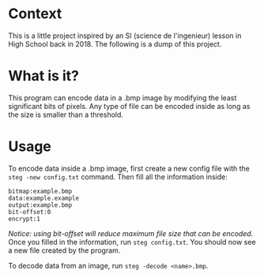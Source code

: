 # Context
This is a little project inspired by an SI (science de l'ingenieur) lesson in High School back in 2018.
The following is a dump of this project.

# What is it?
This program can encode data in a .bmp image by modifying the least significant bits of pixels. Any type of file can be encoded inside as long as the size is smaller than a threshold.

# Usage

To encode data inside a .bmp image, first create a new config file with the `steg -new config.txt` command. Then fill all the information inside:
```
bitmap:example.bmp
data:example.example
output:example.bmp
bit-offset:0
encrypt:1
```
*Notice: using bit-offset will reduce maximum file size that can be encoded.*
Once you filled in the information, run `steg config.txt`.
You should now see a new file created by the program.

To decode data from an image, run `steg -decode <name>.bmp`. 
